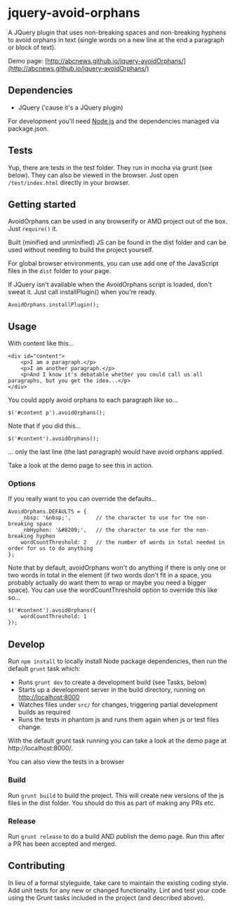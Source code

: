 # jquery-avoid-orphans

A JQuery plugin that uses non-breaking spaces and non-breaking hyphens to avoid orphans in text (single words
on a new line at the end a paragraph or block of text).

Demo page: [http://abcnews.github.io/jquery-avoidOrphans/](http://abcnews.github.io/jquery-avoidOrphans/)

## Dependencies

* JQuery ('cause it's a JQuery plugin)

For development you'll need [Node.js](http://nodejs.org/download/) and the dependencies managed via package.json.

## Tests

Yup, there are tests in the test folder. They run in mocha via grunt (see below). They can also be viewed in the
browser. Just open `/test/index.html` directly in your browser.

## Getting started

AvoidOrphans can be used in any browserify or AMD project out of the box. Just `require()` it.

Built (minified and unminified) JS can be found in the dist folder and can be used without needing to build the project
yourself.

For global browser environments, you can use add one of the JavaScript files in the `dist` folder to your page.

If JQuery isn't available when the AvoidOrphans script is loaded, don't sweat it. Just call installPlugin() when
you're ready.

	AvoidOrphans.installPlugin();

## Usage

With content like this...

	<div id="content">
		<p>I am a paragraph.</p>
		<p>I am another paragraph.</p>
		<p>And I know it's debatable whether you could call us all paragraphs, but you get the idea...</p>
	</div>

You could apply avoid orphans to each paragraph like so...

	$('#content p').avoidOrphans();

Note that if you did this...

	$('#content').avoidOrphans();

... only the last line (the last paragraph) would have avoid orphans applied.

Take a look at the demo page to see this in action.

### Options

If you really want to you can override the defaults...

	AvoidOrphans.DEFAULTS = {
		_nbsp: '&nbsp;',        // the character to use for the non-breaking space
		_nbHyphen: '&#8209;',   // the character to use for the non-breaking hyphen
		wordCountThreshold: 2   // the number of words in total needed in order for us to do anything
	};

Note that by default, avoidOrphans won't do anything if there is only one or two words in total in the element (if two
words don't fit in a space, you probably actually do want them to wrap or maybe you need a bigger space). You can use
the wordCountThreshold option to override this like so...

	$('#content').avoidOrphans({
		wordCountThreshold: 1
	});

## Develop

Run `npm install` to locally install Node package dependencies, then run the default `grunt` task which:

* Runs `grunt dev` to create a development build (see Tasks, below)
* Starts up a development server in the build directory, running on [http://localhost:8000](http://localhost:8000)
* Watches files under `src/` for changes, triggering partial development builds as required
* Runs the tests in phantom js and runs them again when js or test files change.

With the default grunt task running you can take a look at the demo page at http://localhost:8000/.

You can also view the tests in a browser

### Build

Run `grunt build` to build the project. This will create new versions of the js files in the dist folder. You should do
this as part of making any PRs etc.

### Release

Run `grunt release` to do a build AND publish the demo page. Run this after a PR has been accepted and merged.

## Contributing

In lieu of a formal styleguide, take care to maintain the existing coding style. Add unit tests for any new or changed
functionality. Lint and test your code using the Grunt tasks included in the project (and described above).
